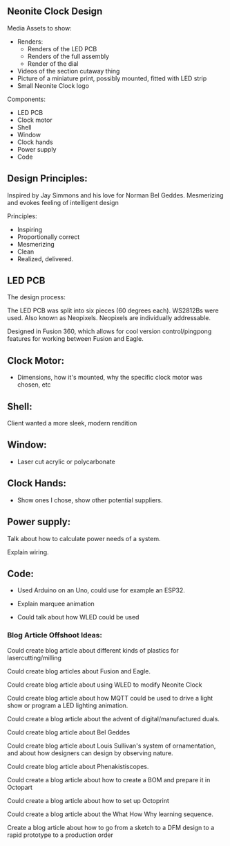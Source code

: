 ## Neonite Clock Design

Media Assets to show:
- Renders:
    - Renders of the LED PCB
    - Renders of the full assembly
    - Render of the dial
- Videos of the section cutaway thing
- Picture of a miniature print, possibly mounted, fitted with LED strip
- Small Neonite Clock logo


Components:
- LED PCB
- Clock motor
- Shell
- Window
- Clock hands
- Power supply
- Code


## Design Principles:

Inspired by Jay Simmons and his love for Norman Bel Geddes. Mesmerizing and evokes feeling of intelligent design

Principles:
- Inspiring
- Proportionally correct
- Mesmerizing
- Clean
- Realized, delivered.


## LED PCB

The design process:


The LED PCB was split into six pieces (60 degrees each). WS2812Bs were used. Also known as Neopixels. Neopixels are individually addressable.

Designed in Fusion 360, which allows for cool version control/pingpong features for working between Fusion and Eagle.


## Clock Motor:
- Dimensions, how it's mounted, why the specific clock motor was chosen, etc


## Shell:

Client wanted a more sleek, modern rendition


## Window:

- Laser cut acrylic or polycarbonate


## Clock Hands:
- Show ones I chose, show other potential suppliers.


## Power supply:
Talk about how to calculate power needs of a system.

Explain wiring.


## Code:

- Used Arduino on an Uno, could use for example an ESP32.

- Explain marquee animation

- Could talk about how WLED could be used



### Blog Article Offshoot Ideas:

Could create blog article about different kinds of plastics for lasercutting/milling

Could create blog articles about Fusion and Eagle.

Could create blog article about using WLED to modify Neonite Clock

Could create blog article about how MQTT could be used to drive a light show or program a LED lighting animation.

Could create a blog article about the advent of digital/manufactured duals.

Could create blog article about Bel Geddes

Could create blog article about Louis Sullivan's system of ornamentation, and about how designers can design by observing nature.

Could create blog article about Phenakistiscopes.

Could create a blog article about how to create a BOM and prepare it in Octopart

Could create a blog article about how to set up Octoprint

Could create a blog article about the What How Why learning sequence.

Create a blog article about how to go from a sketch to a DFM design to a rapid prototype to a production order